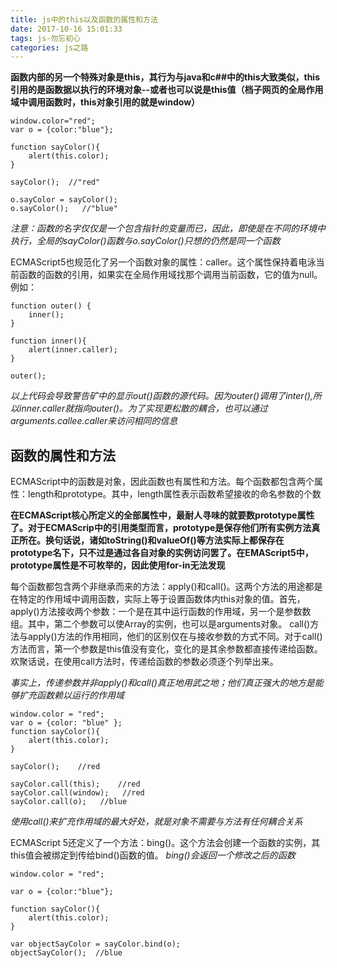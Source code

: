 ```yaml
---
title: js中的this以及函数的属性和方法
date: 2017-10-16 15:01:33
tags: js-勿忘初心
categories: js之路
---
```


**函数内部的另一个特殊对象是this，其行为与java和c##中的this大致类似，this引用的是函数据以执行的环境对象--或者也可以说是this值（档子网页的全局作用域中调用函数时，this对象引用的就是window）**

```
window.color="red";
var o = {color:"blue"};

function sayColor(){
    alert(this.color);
}

sayColor();  //"red"

o.sayColor = sayColor();
o.sayColor();   //"blue"
```

*注意：函数的名字仅仅是一个包含指针的变量而已，因此，即使是在不同的环境中执行，全局的sayColor()函数与o.sayColor()只想的仍然是同一个函数*

ECMAScript5也规范化了另一个函数对象的属性：caller。这个属性保持着电泳当前函数的函数的引用，如果实在全局作用域找那个调用当前函数，它的值为null。例如：

```
function outer() {
    inner();
}

function inner(){
    alert(inner.caller);
}

outer();
```

*以上代码会导致警告矿中的显示out()函数的源代码。因为outer()调用了inter(),所以inner.caller就指向outer()。为了实现更松散的耦合，也可以通过arguments.callee.caller来访问相同的信息*


## 函数的属性和方法

ECMAScript中的函数是对象，因此函数也有属性和方法。每个函数都包含两个属性：length和prototype。其中，length属性表示函数希望接收的命名参数的个数

**在ECMAScript核心所定义的全部属性中，最耐人寻味的就要数prototype属性了。对于ECMAScrip中的引用类型而言，prototype是保存他们所有实例方法真正所在。换句话说，诸如toString()和valueOf()等方法实际上都保存在prototype名下，只不过是通过各自对象的实例访问罢了。在EMAScript5中，prototype属性是不可枚举的，因此使用for-in无法发现**

每个函数都包含两个非继承而来的方法：apply()和call()。这两个方法的用途都是在特定的作用域中调用函数，实际上等于设置函数体内this对象的值。首先，apply()方法接收两个参数：一个是在其中运行函数的作用域，另一个是参数数组。其中，第二个参数可以使Array的实例，也可以是arguments对象。
call()方法与apply()方法的作用相同，他们的区别仅在与接收参数的方式不同。对于call()方法而言，第一个参数是this值没有变化，变化的是其余参数都直接传递给函数。欢聚话说，在使用call方法时，传递给函数的参数必须逐个列举出来。

*事实上，传递参数并非apply()和call()真正地用武之地；他们真正强大的地方是能够扩充函数赖以运行的作用域*

```
window.color = "red";
var o = {color: "blue" };
function sayColor(){
    alert(this.color);
}

sayColor();    //red

sayColor.call(this);    //red
sayColor.call(window);   //red
sayColor.call(o);   //blue
```

*使用call()来扩充作用域的最大好处，就是对象不需要与方法有任何耦合关系*

ECMAScript 5还定义了一个方法：bing()。这个方法会创建一个函数的实例，其this值会被绑定到传给bind()函数的值。
*bing()会返回一个修改之后的函数*
```
window.color = "red";

var o = {color:"blue"};

function sayColor(){
    alert(this.color);
}

var objectSayColor = sayColor.bind(o);
objectSayColor();  //blue
```